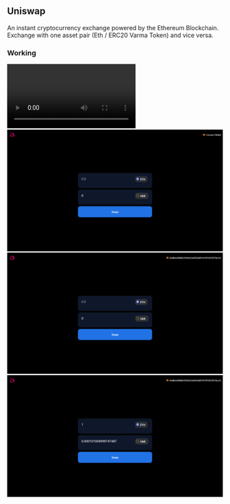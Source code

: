 ## Uniswap
An instant cryptocurrency exchange powered by the Ethereum Blockchain. Exchange with one asset pair (Eth / ERC20 Varma Token) and vice versa.



### Working

<video src="./assets/uniswap.mp4" controls> G  </video>
<br/>
<img src="./assets/1.png" />
<br/>
<img src="./assets/2.png"/>
<br/>
<img src="./assets/3.png"/>
```bash

```

  